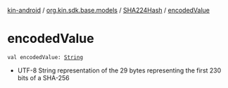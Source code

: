 [kin-android](../../index.md) / [org.kin.sdk.base.models](../index.md) / [SHA224Hash](index.md) / [encodedValue](./encoded-value.md)

# encodedValue

`val encodedValue: `[`String`](https://kotlinlang.org/api/latest/jvm/stdlib/kotlin/-string/index.html)
* UTF-8 String representation of the 29 bytes representing the first 230 bits of a SHA-256
